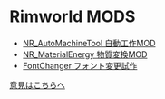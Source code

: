 # Rimworld MODS
- [NR_AutoMachineTool 自動工作MOD](/NR_AutoMachineTool/)
- [NR_MaterialEnergy 物質変換MOD](/NR_MaterialEnergy/)
- [FontChanger フォント変更試作](/FontChanger/)
  
[意見はこちらへ](https://jbbs.shitaraba.net/bbs/read.cgi/game/60283/1514041432/)